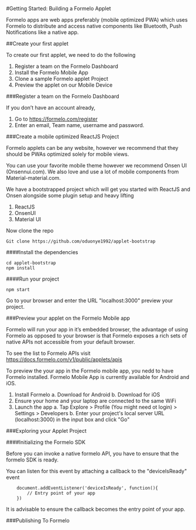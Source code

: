 #Getting Started: Building a Formelo Applet

Formelo apps are web apps preferably (mobile optimized PWA) which uses Formelo to distribute and access native components like Bluetooth, Push Notifications like a native app.

##Create your first applet

To create our first applet, we need to do the following
1. Register a team on the Formelo Dashboard
2. Install the Formelo Mobile App
2. Clone a sample Formelo applet Project
3. Preview the applet on our Mobile Device

###Register a team on the Formelo Dashboard

If you don’t have an account already,

1. Go to https://formelo.com/register
2. Enter an email, Team name,  username and password.

###Create a mobile optimized ReactJS Project

Formelo applets can be any website, however we recommend that they should be PWAs optimized solely for mobile views. 

You can use your favorite mobile theme however we recommend Onsen UI (Onsennui.com). We also love and use a lot of mobile components from Material-material.com.


We have a bootstrapped project which will get you started with ReactJS and Onsen alongside some plugin setup and heavy lifting

1. ReactJS
2. OnsenUI
3. Material UI

Now clone the repo

    Git clone https://github.com/oduonye1992/applet-bootstrap

####Install the dependencies

    cd applet-bootstrap
    npm install

####Run your project

    npm start

Go to your browser and enter the URL "localhost:3000" preview your project.


###Preview your applet on the Formelo Mobile app

Formelo will run your app in it’s embedded browser, the advantage of using Formelo as opposed to your browser is that Formelo exposes a rich sets of native APIs not accessible from your default browser. 

To see the list to Formelo APIs visit https://docs.formelo.com/v1/public/applets/apis
    
To preview the your app in the Formelo mobile app, you nedd to have Formelo installed. Formelo Mobile App is currently available for Android and iOS.

1. Install Formelo
    a. Download for Android
    b. Download for iOS
2. Ensure your home and your laptop are connected to the same WiFi
3. Launch the app
    a. Tap Explore > Profile (You might need ot login) > Settings > Developers
    b. Enter your project's local server URL (localhost:3000) in the input box and click "Go" 
    
###Exploring your Applet Project

####Initializing the Formelo SDK

Before you can invoke a native formelo API, you have to ensure that the formelo SDK is ready.

You can listen for this event by attaching a callback to the "deviceIsReady" event
```js+lineNumbers:true
    document.addEventListener('deviceIsReady', function(){
        // Entry point of your app
    })
```   
It is advisable to ensure the callback becomes the entry point of your app. 

###Publishing To Formelo

